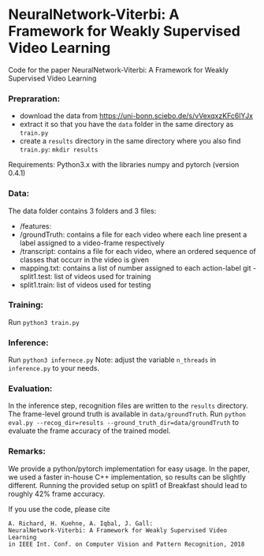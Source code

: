 # NeuralNetwork-Viterbi: A Framework for Weakly Supervised Video Learning
Code for the paper NeuralNetwork-Viterbi: A Framework for Weakly Supervised Video Learning

### Prepraration:

* download the data from https://uni-bonn.sciebo.de/s/vVexqxzKFc6lYJx
* extract it so that you have the `data` folder in the same directory as `train.py`
* create a  `results` directory in the same directory where you also find `train.py`: `mkdir results`

Requirements: Python3.x with the libraries numpy and pytorch (version 0.4.1)

### Data:
The data folder contains 3 folders and 3 files:
- /features:
- /groundTruth: contains a file for each video where each line present a label assigned to a video-frame respectively
- /transcript: contains a file for each video, where an ordered sequence of classes that occurr in the video is given
- mapping.txt: contains a list of number assigned to each  action-label 
git - split1.test: list of videos used for training
- split1.train: list of videos used for testing
### Training:


Run `python3 train.py`

### Inference:

Run `python3 infernece.py`
Note: adjust the variable `n_threads` in `inference.py` to your needs.

### Evaluation:

In the inference step, recognition files are written to the `results` directory. The frame-level ground truth is available in `data/groundTruth`. Run `python eval.py --recog_dir=results --ground_truth_dir=data/groundTruth` to evaluate the frame accuracy of the trained model.

### Remarks:

We provide a python/pytorch implementation for easy usage. In the paper, we used a faster in-house C++ implementation, so results can be slightly different. Running the provided setup on split1 of Breakfast should lead to roughly 42% frame accuracy.

If you use the code, please cite

    A. Richard, H. Kuehne, A. Iqbal, J. Gall:
    NeuralNetwork-Viterbi: A Framework for Weakly Supervised Video Learning
    in IEEE Int. Conf. on Computer Vision and Pattern Recognition, 2018
